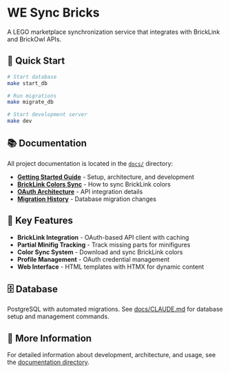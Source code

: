 # WE Sync Bricks

A LEGO marketplace synchronization service that integrates with BrickLink and BrickOwl APIs.

## 🚀 Quick Start

```bash
# Start database
make start_db

# Run migrations
make migrate_db

# Start development server
make dev
```

## 📚 Documentation

All project documentation is located in the [`docs/`](docs/) directory:

- **[Getting Started Guide](docs/CLAUDE.md)** - Setup, architecture, and development
- **[BrickLink Colors Sync](docs/README_COLORS_SYNC.md)** - How to sync BrickLink colors
- **[OAuth Architecture](docs/OAUTH_CLIENT_ARCHITECTURE.md)** - API integration details
- **[Migration History](docs/MIGRATION_SQUASH_LOG.md)** - Database migration changes

## 🔧 Key Features

- **BrickLink Integration** - OAuth-based API client with caching
- **Partial Minifig Tracking** - Track missing parts for minifigures
- **Color Sync System** - Download and sync BrickLink colors
- **Profile Management** - OAuth credential management
- **Web Interface** - HTML templates with HTMX for dynamic content

## 🗄️ Database

PostgreSQL with automated migrations. See [docs/CLAUDE.md](docs/CLAUDE.md) for database setup and management commands.

## 📖 More Information

For detailed information about development, architecture, and usage, see the [documentation directory](docs/).